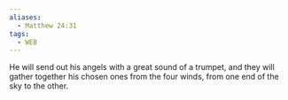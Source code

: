 ```yaml
---
aliases:
  - Matthew 24:31
tags:
  - WEB
---
```

He will send out his angels with a great sound of a trumpet, and they will gather together his chosen ones from the four winds, from one end of the sky to the other.